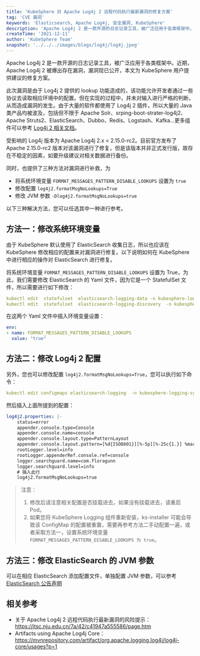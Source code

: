 ```yaml
---
title: 'KubeSphere 对 Apache Log4j 2 远程代码执行最新漏洞的修复方案'
tag: 'CVE 漏洞'
keywords: 'Elasticsearch, Apache Log4j, 安全漏洞, KubeSphere'
description: 'Apache Log4j 2 是一款开源的日志记录工具，被广泛应用于各类框架中。近期，Apache Log4j 2 被爆出存在漏洞，漏洞现已公开，本文为 KubeSphere 用户提供建议的修复方案。'
createTime: '2021-12-11'
author: 'KubeSphere Team'
snapshot: '../../../images/blogs/log4j/log4j.jpeg'
---
```


Apache Log4j 2 是一款开源的日志记录工具，被广泛应用于各类框架中。近期，Apache Log4j 2 被爆出存在漏洞，漏洞现已公开，本文为 KubeSphere 用户提供建议的修复方案。

此次漏洞是由于 Log4j 2 提供的 lookup 功能造成的，该功能允许开发者通过一些协议去读取相应环境中的配置。但在实现的过程中，并未对输入进行严格的判断，从而造成漏洞的发生。由于大量的软件都使用了 Log4j 2 插件，所以大量的 Java 类产品均被波及，包括但不限于 Apache Solr、srping-boot-strater-log4j2、Apache Struts2、ElasticSearch、Dubbo、Redis、Logstash、Kafka...更多组件可以参考 [Log4j 2 相关文档](https://mvnrepository.com/artifact/org.apache.logging.log4j/log4j-core/usages?p=1)。

受影响的 Log4j 版本为 Apache Log4j 2.x < 2.15.0-rc2。目前官方发布了 Apache 2.15.0-rc2 版本对该漏洞进行了修复，但是该版本并非正式发行版，故存在不稳定的因素，如要升级建议对相关数据进行备份。

同时，也提供了三种方法对漏洞进行补救，为

- 将系统环境变量 `FORMAT_MESSAGES_PATTERN_DISABLE_LOOKUPS` 设置为 `true`
- 修改配置 `log4j2.formatMsgNoLookups=True`
- 修改 JVM 参数 `-Dlog4j2.formatMsgNoLookups=true`

以下三种解决方法，您可以任选其中一种进行参考。

## 方法一：修改系统环境变量 

由于 KubeSphere 默认使用了 ElasticSearch 收集日志，所以也应该在 KubeSphere 修改相应的配置来对漏洞进行修复。以下说明如何在 KubeSphere 中进行相应的操作对 ElasticSearch 进行修复。

将系统环境变量 `FORMAT_MESSAGES_PATTERN_DISABLE_LOOKUPS` 设置为 True，为此，我们需要修改 ElasticSearch 的 Yaml 文件，因为它是一个 StatefulSet 文件，所以需要进行如下修改：

```yaml
kubectl edit  statefulset  elasticsearch-logging-data -n kubesphere-logging-system
kubectl edit  statefulset  elasticsearch-logging-discovery  -n kubesphere-logging-system
```

在这两个 Yaml 文件中插入环境变量设置：

```yaml
env:       
- name: FORMAT_MESSAGES_PATTERN_DISABLE_LOOKUPS
  value: "true"
```

## 方法二：修改 Log4j 2 配置

另外，您也可以修改配置 `log4j2.formatMsgNoLookups=True`，您可以执行如下命令：

```yaml
kubectl edit configmaps elasticsearch-logging  -n kubesphere-logging-system
```

然后插入上面所提到的配置：

```yaml
log4j2.properties: |-
    status=error
    appender.console.type=Console
    appender.console.name=console
    appender.console.layout.type=PatternLayout
    appender.console.layout.pattern=[%d{ISO8601}][%-5p][%-25c{1.}] %marker%m%n
    rootLogger.level=info
    rootLogger.appenderRef.console.ref=console
    logger.searchguard.name=com.floragunn
    logger.searchguard.level=info
    # 插入此行    
    log4j2.formatMsgNoLookups=true
```

> 注意：
> 1. 修改后请注意相关配置是否挂载进去，如果没有挂载进去，请重启 Pod。
> 2. 如果您将 KubeSphere Logging 组件重新安装，ks-installer 可能会导致该 ConfigMap 的配置被重置，需要再参考方法二手动配置一遍，或者采取方法一，设置系统环境变量 `FORMAT_MESSAGES_PATTERN_DISABLE_LOOKUPS 为 true`。   

## 方法三：修改 ElasticSearch 的 JVM 参数

可以在相应 ElasticSearch 添加配置文件，单独配置 JVM 参数，可以参考[ElasticSearch 公告声明](https://discuss.elastic.co/t/apache-log4j2-remote-code-execution-rce-vulnerability-cve-2021-44228-esa-2021-31/291476)

## 相关参考

- 关于 Apache Log4j 2 远程代码执行最新漏洞的风险提示： https://itsc.nju.edu.cn/7a/42/c41947a555586/page.htm
- Artifacts using Apache Log4j Core：https://mvnrepository.com/artifact/org.apache.logging.log4j/log4j-core/usages?p=1


